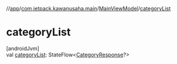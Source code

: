 //[app](../../../index.md)/[com.jetpack.kawanusaha.main](../index.md)/[MainViewModel](index.md)/[categoryList](category-list.md)

# categoryList

[androidJvm]\
val [categoryList](category-list.md): StateFlow&lt;[CategoryResponse](../../com.jetpack.kawanusaha.data/-category-response/index.md)?&gt;
